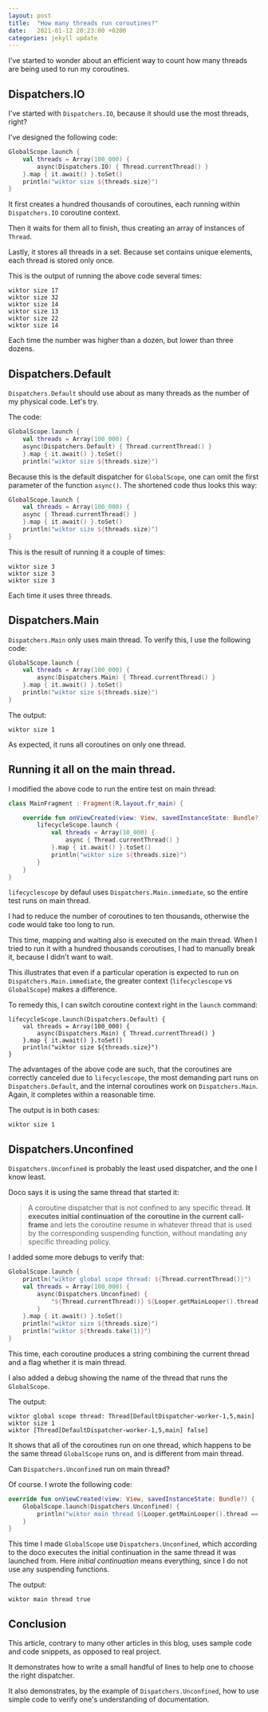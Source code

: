 ```yaml
---
layout: post
title:  "How many threads run coroutines?"
date:   2021-01-12 20:23:00 +0200
categories: jekyll update
---
```


I've started to wonder about an efficient way to count how many threads are being used to run my coroutines.

## Dispatchers.IO

I've started with `Dispatchers.IO`, because it should use the most threads, right?

I've designed the following code:

```kotlin
GlobalScope.launch {
    val threads = Array(100_000) {
        async(Dispatchers.IO) { Thread.currentThread() }
    }.map { it.await() }.toSet()
    println("wiktor size ${threads.size}")
}
```

It first creates a hundred thousands of coroutines, each running within `Dispatchers.IO` coroutine context.

Then it waits for them all to finish, thus creating an array of instances of `Thread`.

Lastly, it stores all threads in a set. Because set contains unique elements, each thread is stored only once.

This is the output of running the above code several times:

```
wiktor size 17
wiktor size 32
wiktor size 14
wiktor size 13
wiktor size 22
wiktor size 14
```

Each time the number was higher than a dozen, but lower than three dozens.

## Dispatchers.Default

`Dispatchers.Default` should use about as many threads as the number of my physical code. Let's try.

The code:

```kotlin
GlobalScope.launch {
    val threads = Array(100_000) {
    async(Dispatchers.Default) { Thread.currentThread() }
    }.map { it.await() }.toSet()
    println("wiktor size ${threads.size}")
```

Because this is the default dispatcher for `GlobalScope`, one can omit the first parameter of the function `async()`. The shortened code thus looks this way:

```kotlin
GlobalScope.launch {
    val threads = Array(100_000) {
    async { Thread.currentThread() }
    }.map { it.await() }.toSet()
    println("wiktor size ${threads.size}")
}

```

This is the result of running it a couple of times:

```
wiktor size 3
wiktor size 3
wiktor size 3
```

Each time it uses three threads.

## Dispatchers.Main

`Dispatchers.Main` only uses main thread. To verify this, I use the following code:

```kotlin
GlobalScope.launch {
    val threads = Array(100_000) {
        async(Dispatchers.Main) { Thread.currentThread() }
    }.map { it.await() }.toSet()
    println("wiktor size ${threads.size}")
}
```

The output:

```
wiktor size 1
```

As expected, it runs all coroutines on only one thread.

## Running it all on the main thread.

I modified the above code to run the entire test on main thread:

```kotlin
class MainFragment : Fragment(R.layout.fr_main) {

    override fun onViewCreated(view: View, savedInstanceState: Bundle?) {
        lifecycleScope.launch {
            val threads = Array(10_000) {
                async { Thread.currentThread() }
            }.map { it.await() }.toSet()
            println("wiktor size ${threads.size}")
        }
    }
}
```

`lifecyclescope` by defaul uses `Dispatchers.Main.immediate`, so the entire test runs on main thread.

I had to reduce the number of coroutines to ten thousands, otherwise the code would take too long to run.

This time, mapping and waiting also is executed on the main thread. When I tried to run it with a hundred thousands coroutises, I had to manually break it, because I didn't want to wait.

This illustrates that even if a particular operation is expected to run on `Dispatchers.Main.immediate`, the greater context (`lifecyclescope` vs `GlobalScope`) makes a difference.

To remedy this, I can switch coroutine context right in the `launch` command:

```
lifecycleScope.launch(Dispatchers.Default) {
    val threads = Array(100_000) {
        async(Dispatchers.Main) { Thread.currentThread() }
    }.map { it.await() }.toSet()
    println("wiktor size ${threads.size}")
}
```

The advantages of the above code are such, that the coroutines are correctly canceled due to `lifecyclescope`, the most demanding part runs on `Dispatchers.Default`, and the internal coroutines work on `Dispatchers.Main`. Again, it completes within a reasonable time.

The output is in both cases:

```
wiktor size 1
```

## Dispatchers.Unconfined

`Dispatchers.Unconfined` is probably the least used dispatcher, and the one I know least.

Doco says it is using the same thread that started it:

> A coroutine dispatcher that is not confined to any specific thread. **It executes initial continuation of the coroutine in the current call-frame** and lets the coroutine resume in whatever thread that is used by the corresponding suspending function, without mandating any specific threading policy.

I added some more debugs to verify that:

```kotlin
GlobalScope.launch {
    println("wiktor global scope thread: ${Thread.currentThread()}")
    val threads = Array(100_000) {
        async(Dispatchers.Unconfined) {
            "${Thread.currentThread()} ${Looper.getMainLooper().thread == Thread.currentThread()}"
        }
    }.map { it.await() }.toSet()
    println("wiktor size ${threads.size}")
    println("wiktor ${threads.take(1)}")
}
```

This time, each coroutine produces a string combining the current thread and a flag whether it is main thread.

I also added a debug showing the name of the thread that runs the `GlobalScope`.

The output:

```
wiktor global scope thread: Thread[DefaultDispatcher-worker-1,5,main]
wiktor size 1
wiktor [Thread[DefaultDispatcher-worker-1,5,main] false]
```

It shows that all of the coroutines run on one thread, which happens to be the same thread `GlobalScope` runs on, and is different from main thread.

Can `Dispatchers.Unconfined` run on main thread?

Of course. I wrote the following code:

```kotlin
override fun onViewCreated(view: View, savedInstanceState: Bundle?) {
    GlobalScope.launch(Dispatchers.Unconfined) {
        println("wiktor main thread ${Looper.getMainLooper().thread == Thread.currentThread()}")
    }
}
```

This time I made `GlobalScope` use `Dispatchers.Unconfined`, which according to the doco executes the initial continuation in the same thread it was launched from. Here *initial continuation* means everything, since I do not use any suspending functions.

The output:

```
wiktor main thread true
```

## Conclusion

This article, contrary to many other articles in this blog, uses sample code and code snippets, as opposed to real project.

It demonstrates how to write a small handful of lines to help one to choose the right dispatcher.

It also demonstrates, by the example of `Dispatchers.Unconfined`, how to use simple code to verify one's understanding of documentation.
